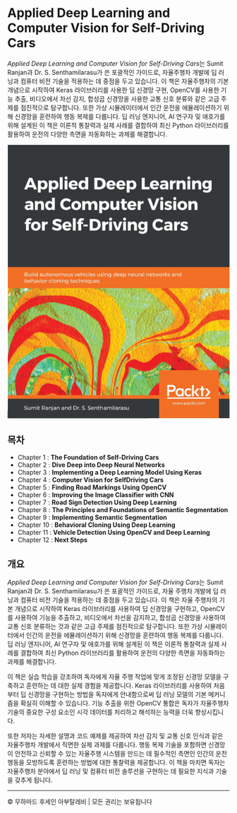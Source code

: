 <!-- ©©©©©©©©©©©©©©©©©©©©©©©© All Rights Are Reserved By Muhammad Husain Abootalebi ©©©©©©©©©©©©©©©©©©©©©©©©©©©©©©©©©© -->

# Applied Deep Learning and Computer Vision for Self-Driving Cars

*Applied Deep Learning and Computer Vision for Self-Driving Cars*는 Sumit Ranjan과 Dr. S. Senthamilarasu가 쓴 포괄적인 가이드로, 자율주행차 개발에 딥 러닝과 컴퓨터 비전 기술을 적용하는 데 중점을 두고 있습니다. 이 책은 자율주행차의 기본 개념으로 시작하여 Keras 라이브러리를 사용한 딥 신경망 구현, OpenCV를 사용한 기능 추출, 비디오에서 차선 감지, 합성곱 신경망을 사용한 교통 신호 분류와 같은 고급 주제를 점진적으로 탐구합니다. 또한 가상 시뮬레이터에서 인간 운전을 에뮬레이션하기 위해 신경망을 훈련하여 행동 복제를 다룹니다. 딥 러닝 엔지니어, AI 연구자 및 애호가를 위해 설계된 이 책은 이론적 통찰력과 실제 사례를 결합하여 최신 Python 라이브러리를 활용하여 운전의 다양한 측면을 자동화하는 과제를 해결합니다.

![Applied Deep Learning and Computer Vision for Self-Driving Cars](../../assets/Books/Book%20Covers/00%20-%201%20-%20Applied%20DL%20-%20CV%20for%20SDC.webp)

## 목차

* Chapter 1 : **The Foundation of Self-Driving Cars**
* Chapter 2 : **Dive Deep into Deep Neural Networks**
* Chapter 3 : **Implementing a Deep Learning Model Using Keras**
* Chapter 4 : **Computer Vision for SelfDriving Cars**
* Chapter 5 : **Finding Road Markings Using OpenCV**
* Chapter 6 : **Improving the Image Classifier with CNN**
* Chapter 7 : **Road Sign Detection Using Deep Learning**
* Chapter 8 : **The Principles and Foundations of Semantic Segmentation**
* Chapter 9 : **Implementing Semantic Segmentation**
* Chapter 10 : **Behavioral Cloning Using Deep Learning**
* Chapter 11 : **Vehicle Detection Using OpenCV and Deep Learning**
* Chapter 12 : **Next Steps**

## 개요

*Applied Deep Learning and Computer Vision for Self-Driving Cars*는 Sumit Ranjan과 Dr. S. Senthamilarasu가 쓴 포괄적인 가이드로, 자율 주행차 개발에 딥 러닝과 컴퓨터 비전 기술을 적용하는 데 중점을 두고 있습니다. 이 책은 자율 주행차의 기본 개념으로 시작하여 Keras 라이브러리를 사용하여 딥 신경망을 구현하고, OpenCV를 사용하여 기능을 추출하고, 비디오에서 차선을 감지하고, 합성곱 신경망을 사용하여 교통 신호 분류하는 것과 같은 고급 주제를 점진적으로 탐구합니다. 또한 가상 시뮬레이터에서 인간의 운전을 에뮬레이션하기 위해 신경망을 훈련하여 행동 복제를 다룹니다. 딥 러닝 엔지니어, AI 연구자 및 애호가를 위해 설계된 이 책은 이론적 통찰력과 실제 사례를 결합하여 최신 Python 라이브러리를 활용하여 운전의 다양한 측면을 자동화하는 과제를 해결합니다.

이 책은 실습 학습을 강조하여 독자에게 자율 주행 작업에 맞게 조정된 신경망 모델을 구축하고 훈련하는 데 대한 실제 경험을 제공합니다. Keras 라이브러리를 사용하여 처음부터 딥 신경망을 구현하는 방법을 독자에게 안내함으로써 딥 러닝 모델의 기본 메커니즘을 확실히 이해할 수 있습니다. 기능 추출을 위한 OpenCV 통합은 독자가 자율주행차 기술의 중요한 구성 요소인 시각 데이터를 처리하고 해석하는 능력을 더욱 향상시킵니다.

또한 저자는 자세한 설명과 코드 예제를 제공하여 차선 감지 및 교통 신호 인식과 같은 자율주행차 개발에서 직면한 실제 과제를 다룹니다. 행동 복제 기술을 포함하면 신경망이 안전하고 신뢰할 수 있는 자율주행 시스템을 만드는 데 필수적인 측면인 인간의 운전 행동을 모방하도록 훈련하는 방법에 대한 통찰력을 제공합니다. 이 책을 마치면 독자는 자율주행차 분야에서 딥 러닝 및 컴퓨터 비전 솔루션을 구현하는 데 필요한 지식과 기술을 갖추게 됩니다.

---

© 무하마드 후세인 아부탈레비 | 모든 권리는 보유됩니다

<!-- ©©©©©©©©©©©©©©©©©©©©©©©© All Rights Are Reserved By Muhammad Husain Abootalebi ©©©©©©©©©©©©©©©©©©©©©©©©©©©©©©©©©© -->
